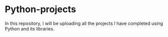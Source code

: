 # Python-projects
In this repository, I will be uploading all the projects I have completed using Python and its libraries.
